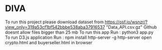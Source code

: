 # DIVA
To run this project please download dataset from https://osf.io/wsnzr/?view_only=319a53cf1bf542bbbe538aba37916537 "Data_API.csv.gz"
Github doesnt allow files bigger than 25 mb
To run this app 
Run : python3 app.py
To run D3.js application
Run : npm install http-server -g
http-server
open crypto.html and buyerseller.html in browser

